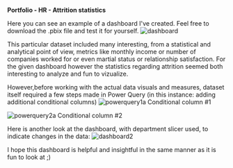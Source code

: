 **Portfolio - HR - Attrition statistics**

Here you can see an example of a dashboard I've created. Feel free to download the .pbix file and test it for yourself.
![dashboard](https://github.com/mcjwochna/portfolio-dashboard---HR-metrics/assets/142684191/72366da2-d3dd-489c-8f83-80b0daae316e)

This particular dataset included many interesting, from a statistical and analytical point of view, metrics like monthly income or number of companies worked for or even martial status or relationship satisfaction.
For the given dashboard however the statistics regarding attrition seemed both interesting to analyze and fun to vizualize.


However,before working with the actual data visuals and measures, dataset itself required a few steps made in Power Query (in this instance: adding additional conditional columns)
![powerquery1a](https://github.com/mcjwochna/portfolio-dashboard---HR-metrics/assets/142684191/ad98096e-56af-4d57-bb04-da8151f2a203)
Conditional column #1

![powerquery2a](https://github.com/mcjwochna/portfolio-dashboard---HR-metrics/assets/142684191/b0624f5b-b559-4a95-9b7a-c5c2a62484d0)
Conditional column #2


Here is another look at the dashboard, with department slicer used, to indicate changes in the data:
![dashboard2](https://github.com/mcjwochna/portfolio-dashboard---HR-metrics/assets/142684191/c2290411-894c-4852-8aec-8482f551b95e)


I hope this dashboard is helpful and insightful in the same manner as it is fun to look at ;)
